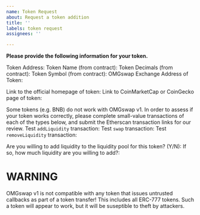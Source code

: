 ```yaml
---
name: Token Request
about: Request a token addition
title: ''
labels: token request
assignees: ''

---
```


**Please provide the following information for your token.**

Token Address: 
Token Name (from contract): 
Token Decimals (from contract): 
Token Symbol (from contract): 
OMGswap Exchange Address of Token: 

Link to the official homepage of token:
Link to CoinMarketCap or CoinGecko page of token:

Some tokens (e.g. BNB) do not work with OMGswap v1. In order to assess if your token works correctly, please complete small-value transactions of each of the types below, and submit the Etherscan transaction links for our review.
Test `addLiquidity` transaction: 
Test `swap` transaction: 
Test `removeLiquidity` transaction: 

Are you willing to add liquidity to the liquidity pool for this token? (Y/N): 
If so, how much liquidity are you willing to add?: 

# WARNING
OMGswap v1 is not compatible with any token that issues untrusted callbacks as part of a token transfer!  This includes all ERC-777 tokens.  Such a token will appear to work, but it will be suseptible to theft by attackers.
